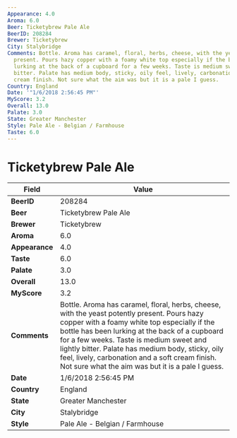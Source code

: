 ```yaml
---
Appearance: 4.0
Aroma: 6.0
Beer: Ticketybrew Pale Ale
BeerID: 208284
Brewer: Ticketybrew
City: Stalybridge
Comments: Bottle. Aroma has caramel, floral, herbs, cheese, with the yeast potently
  present. Pours hazy copper with a foamy white top especially if the bottle has been
  lurking at the back of a cupboard for a few weeks. Taste is medium sweet and lightly
  bitter. Palate has medium body, sticky, oily feel, lively, carbonation and a soft
  cream finish. Not sure what the aim was but it is a pale I guess.
Country: England
Date: '"1/6/2018 2:56:45 PM"'
MyScore: 3.2
Overall: 13.0
Palate: 3.0
State: Greater Manchester
Style: Pale Ale - Belgian / Farmhouse
Taste: 6.0
---
```


# Ticketybrew Pale Ale

| Field         | Value |
|---------------|-------|
| **BeerID** | 208284 |
| **Beer** | Ticketybrew Pale Ale |
| **Brewer** | Ticketybrew |
| **Aroma** | 6.0 |
| **Appearance** | 4.0 |
| **Taste** | 6.0 |
| **Palate** | 3.0 |
| **Overall** | 13.0 |
| **MyScore** | 3.2 |
| **Comments** | Bottle. Aroma has caramel, floral, herbs, cheese, with the yeast potently present. Pours hazy copper with a foamy white top especially if the bottle has been lurking at the back of a cupboard for a few weeks. Taste is medium sweet and lightly bitter. Palate has medium body, sticky, oily feel, lively, carbonation and a soft cream finish. Not sure what the aim was but it is a pale I guess. |
| **Date** | 1/6/2018 2:56:45 PM |
| **Country** | England |
| **State** | Greater Manchester |
| **City** | Stalybridge |
| **Style** | Pale Ale - Belgian / Farmhouse |
